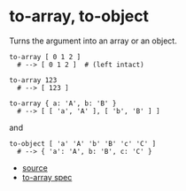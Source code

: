 
# to-array, to-object

Turns the argument into an array or an object.

```
to-array [ 0 1 2 ]
  # --> [ 0 1 2 ]  # (left intact)

to-array 123
  # --> [ 123 ]

to-array { a: 'A', b: 'B' }
  # --> [ [ 'a', 'A' ], [ 'b', 'B' ] ]
```

and

```
to-object [ 'a' 'A' 'b' 'B' 'c' 'C' ]
  # --> { 'a': 'A', b: 'B', c: 'C' }
```


* [source](https://github.com/floraison/flor/tree/master/lib/flor/pcore/to_array.rb)
* [to-array spec](https://github.com/floraison/flor/tree/master/spec/pcore/to_array_spec.rb)

